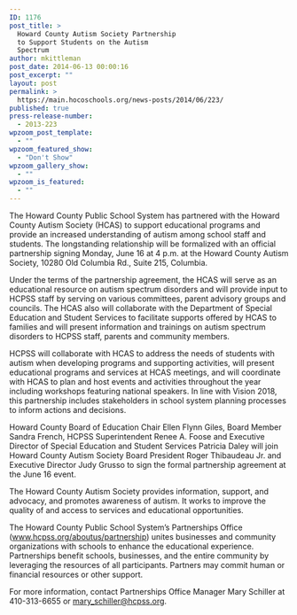 ```yaml
---
ID: 1176
post_title: >
  Howard County Autism Society Partnership
  to Support Students on the Autism
  Spectrum
author: mkittleman
post_date: 2014-06-13 00:00:16
post_excerpt: ""
layout: post
permalink: >
  https://main.hocoschools.org/news-posts/2014/06/223/
published: true
press-release-number:
  - 2013-223
wpzoom_post_template:
  - ""
wpzoom_featured_show:
  - "Don't Show"
wpzoom_gallery_show:
  - ""
wpzoom_is_featured:
  - ""
---
```

The Howard County Public School System has partnered with the Howard County Autism Society (HCAS) to support educational programs and provide an increased understanding of autism among school staff and students. The longstanding relationship will be formalized with an official partnership signing Monday, June 16 at 4 p.m. at the Howard County Autism Society, 10280 Old Columbia Rd., Suite 215, Columbia.

Under the terms of the partnership agreement, the HCAS will serve as an educational resource on autism spectrum disorders and will provide input to HCPSS staff by serving on various committees, parent advisory groups and councils. The HCAS also will collaborate with the Department of Special Education and Student Services to facilitate supports offered by HCAS to families and will present information and trainings on autism spectrum disorders to HCPSS staff, parents and community members.

HCPSS will collaborate with HCAS to address the needs of students with autism when developing programs and supporting activities, will present educational programs and services at HCAS meetings, and will coordinate with HCAS to plan and host events and activities throughout the year including workshops featuring national speakers. In line with Vision 2018, this partnership includes stakeholders in school system planning processes to inform actions and decisions.

Howard County Board of Education Chair Ellen Flynn Giles, Board Member Sandra French, HCPSS Superintendent Renee A. Foose and Executive Director of Special Education and Student Services Patricia Daley will join Howard County Autism Society Board President Roger Thibaudeau Jr. and Executive Director Judy Grusso to sign the formal partnership agreement at the June 16 event.

The Howard County Autism Society provides information, support, and advocacy, and promotes awareness of autism. It works to improve the quality of and access to services and educational opportunities.

The Howard County Public School System’s Partnerships Office (www.hcpss.org/aboutus/partnership) unites businesses and community organizations with schools to enhance the educational experience. Partnerships benefit schools, businesses, and the entire community by leveraging the resources of all participants. Partners may commit human or financial resources or other support.

For more information, contact Partnerships Office Manager Mary Schiller at 410-313-6655 or mary_schiller@hcpss.org.